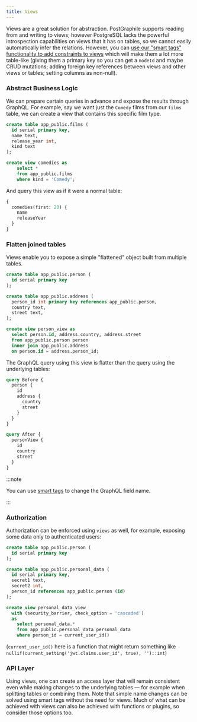 ```yaml
---
title: Views
---
```


Views are a great solution for abstraction. PostGraphile supports reading from
and writing to views; however PostgreSQL lacks the powerful introspection
capabilities on views that it has on tables, so we cannot easily automatically
infer the relations. However, you can
[use our "smart tags" functionality to add constraints to views](./smart-tags/#virtual-constraints)
which will make them a lot more table-like (giving them a primary key so you can
get a `nodeId` and maybe CRUD mutations; adding foreign key references between views and other views or
tables; setting columns as non-null).

### Abstract Business Logic

We can prepare certain queries in advance and expose the results through
GraphQL. For example, say we want just the `Comedy` films from our `films`
table, we can create a view that contains this specific film type.

```sql
create table app_public.films (
  id serial primary key,
  name text,
  release_year int,
  kind text
);

create view comedies as
    select *
    from app_public.films
    where kind = 'Comedy';
```

And query this view as if it were a normal table:

```graphql
{
  comedies(first: 20) {
    name
    releaseYear
  }
}
```

### Flatten joined tables

Views enable you to expose a simple "flattened" object built from multiple
tables.

```sql
create table app_public.person (
  id serial primary key
);

create table app_public.address (
  person_id int primary key references app_public.person,
  country text,
  street text,
);

create view person_view as
  select person.id, address.country, address.street
  from app_public.person person
  inner join app_public.address
  on person.id = address.person_id;
```

The GraphQL query using this view is flatter than the query using the underlying
tables:

```graphql
query Before {
  person {
    id
    address {
      country
      street
    }
  }
}

query After {
  personView {
    id
    country
    street
  }
}
```

:::note

You can use [smart tags](./smart-tags#name) to change the GraphQL
field name.

:::

### Authorization

Authorization can be enforced using `views` as well, for example, exposing some
data only to authenticated users:

```sql
create table app_public.person (
  id serial primary key
);

create table app_public.personal_data (
  id serial primary key,
  secret1 text,
  secret2 int,
  person_id references app_public.person (id)
);

create view personal_data_view
  with (security_barrier, check_option = 'cascaded')
  as
    select personal_data.*
    from app_public.personal_data personal_data
    where person_id = current_user_id()
```

(`current_user_id()` here is a function that might return something like
`nullif(current_setting('jwt.claims.user_id', true), '')::int`)

### API Layer

Using views, one can create an access layer that will remain consistent even
while making changes to the underlying tables — for example when splitting
tables or combining them. Note that simple name changes can be solved using
smart tags without the need for views. Much of what can be achieved with views
can also be achieved with functions or plugins, so consider those options too.

